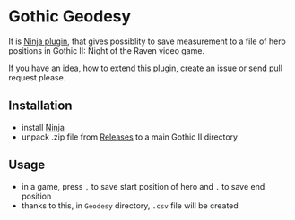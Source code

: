 # Gothic Geodesy

It is [Ninja plugin](https://github.com/szapp/Ninja), that gives possiblity to save measurement to a file of hero positions in Gothic II: Night of the Raven video game.

If you have an idea, how to extend this plugin, create an issue or send pull request please.

## Installation
- install [Ninja](https://github.com/szapp/Ninja/releases)
- unpack .zip file from [Releases](https://github.com/damianut/Gothic-Geodesy/releases) to a main Gothic II directory

## Usage
- in a game, press `,` to save start position of hero and `.` to save end position
- thanks to this, in `Geodesy` directory, `.csv` file will be created
